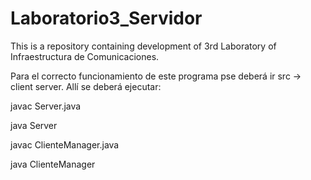 # Laboratorio3_Servidor
This is a repository containing development of 3rd Laboratory of Infraestructura de Comunicaciones.

Para el correcto funcionamiento de este programa pse deberá ir src -> client server. Allí se deberá ejecutar:

javac Server.java

java Server

javac ClienteManager.java

java ClienteManager
